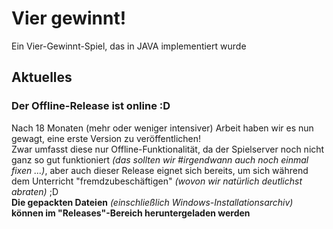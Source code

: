# Vier gewinnt!
Ein Vier-Gewinnt-Spiel, das in JAVA implementiert wurde

## Aktuelles
### Der Offline-Release ist online :D
Nach 18 Monaten (mehr oder weniger intensiver) Arbeit haben wir es nun gewagt, eine erste Version zu veröffentlichen!  
Zwar umfasst diese nur Offline-Funktionalität, da der Spielserver noch nicht ganz so gut funktioniert _(das sollten wir #irgendwann auch noch einmal fixen ...)_, aber auch dieser Release eignet sich bereits, um sich während dem Unterricht "fremdzubeschäftigen" _(wovon wir natürlich deutlichst abraten)_ ;D  
**Die gepackten Dateien** _(einschließlich Windows-Installationsarchiv)_ **können im "Releases"-Bereich heruntergeladen werden**
